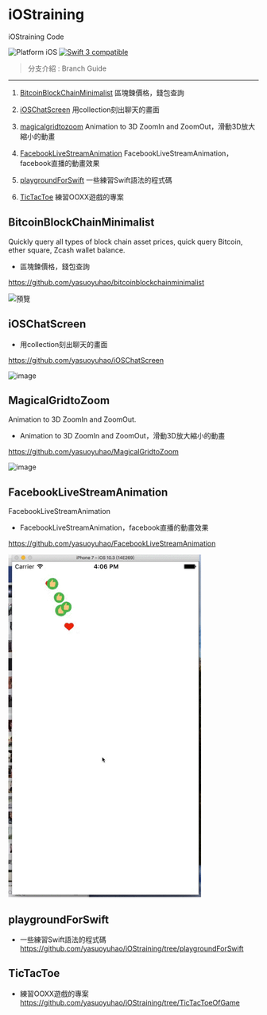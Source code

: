 # iOStraining
iOStraining Code

<img src="https://img.shields.io/badge/platform-iOS-blue.svg?style=flat" alt="Platform iOS" /> <a href="https://developer.apple.com/swift"><img src="https://img.shields.io/badge/swift3-compatible-4BC51D.svg?style=flat" alt="Swift 3 compatible" /></a>


> 分支介紹 : Branch Guide

---

1. [BitcoinBlockChainMinimalist](https://github.com/yasuoyuhao/iOStraining#bitcoinblockchainminimalist) 
區塊鍊價格，錢包查詢


2. [iOSChatScreen](https://github.com/yasuoyuhao/iOStraining#ioschatscreen) 用collection刻出聊天的畫面


3. [magicalgridtozoom](https://github.com/yasuoyuhao/iOStraining#magicalgridtozoom) Animation to 3D ZoomIn and ZoomOut，滑動3D放大縮小的動畫


4. [FacebookLiveStreamAnimation](https://github.com/yasuoyuhao/iOStraining#facebooklivestreamanimation) FacebookLiveStreamAnimation，facebook直播的動畫效果


5. [playgroundForSwift](https://github.com/yasuoyuhao/iOStraining#playgroundforswift)  一些練習Swift語法的程式碼



6. [TicTacToe](https://github.com/yasuoyuhao/iOStraining#tictactoe) 練習OOXX遊戲的專案



## BitcoinBlockChainMinimalist
Quickly query all types of block chain asset prices, quick query Bitcoin, ether square, Zcash wallet balance.
- 區塊鍊價格，錢包查詢

https://github.com/yasuoyuhao/bitcoinblockchainminimalist

![預覽](https://github.com/yasuoyuhao/BitcoinBlockChainMinimalist/blob/master/BitcoinBlockChainMinimalist-GIF.gif?raw=true)


## iOSChatScreen
- 用collection刻出聊天的畫面

https://github.com/yasuoyuhao/iOSChatScreen

![image](https://github.com/yasuoyuhao/iOSChatScreen/blob/master/_Airplayer_2017-4-7-13-9-14_552x980_.gif?raw=true)



## MagicalGridtoZoom
Animation to 3D ZoomIn and ZoomOut.
- Animation to 3D ZoomIn and ZoomOut，滑動3D放大縮小的動畫

https://github.com/yasuoyuhao/MagicalGridtoZoom

![image](https://github.com/yasuoyuhao/MagicalGridtoZoom/blob/master/ZoomAnimate.gif?raw=true)



## FacebookLiveStreamAnimation
FacebookLiveStreamAnimation

- FacebookLiveStreamAnimation，facebook直播的動畫效果

https://github.com/yasuoyuhao/FacebookLiveStreamAnimation

![image](https://github.com/yasuoyuhao/FacebookLiveStreamAnimation/blob/master/FB_.gif)



## playgroundForSwift
* 一些練習Swift語法的程式碼
https://github.com/yasuoyuhao/iOStraining/tree/playgroundForSwift



## TicTacToe
* 練習OOXX遊戲的專案
https://github.com/yasuoyuhao/iOStraining/tree/TicTacToeOfGame







